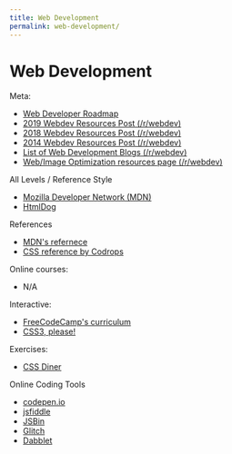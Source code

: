 ```yaml
---
title: Web Development
permalink: web-development/
---
```


# Web Development

Meta:

- [Web Developer Roadmap](https://github.com/kamranahmedse/developer-roadmap)
- [2019 Webdev Resources Post (/r/webdev)](https://www.reddit.com/r/webdev/comments/dvc51t/2019_webdev_resources_post/)
- [2018 Webdev Resources Post (/r/webdev)](https://www.reddit.com/r/webdev/comments/916j7l/2018_webdev_resources/)
- [2014 Webdev Resources Post (/r/webdev)](http://www.reddit.com/r/webdev/comments/1v7en8/webdev_resources/)
- [List of Web Development Blogs (/r/webdev)](https://www.reddit.com/r/webdev/comments/517ps4/what_web_dev_blogs_do_you_read/)
- [Web/Image Optimization resources page (/r/webdev)](https://www.reddit.com/r/webdev/wiki/optimization)

All Levels / Reference Style

- [Mozilla Developer Network (MDN)](https://developer.mozilla.org/en-US/docs/Web)
- [HtmlDog](https://www.htmldog.com/)

References

- [MDN's refernece](https://developer.mozilla.org/en-US/docs/Web/Reference)
- [CSS reference by Codrops](http://tympanus.net/codrops/css_reference/)

Online courses:

- N/A

Interactive:

- [FreeCodeCamp's curriculum](https://www.freecodecamp.org/learn)
- [CSS3, please!](https://css3please.com/)

Exercises:

- [CSS Diner](https://flukeout.github.io/)

Online Coding Tools

- [codepen.io](codepen.io)
- [jsfiddle](http://jsfiddle.net/)
- [JSBin](https://jsbin.com)
- [Glitch](https://glitch.com/)
- [Dabblet](http://dabblet.com/)
